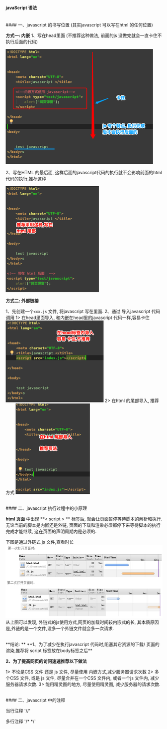 #### javaScript 语法


<br>
#### 一、javascript 的书写位置 (其实javascript 可以写在html 的任何位置)


**方式一: 内嵌**
1、写在head里面 
(不推荐这种做法, 前面的js 没做完就会一直卡住不执行后面的代码) 

![](/assets/Snip20190111_7.png)

2、写在HTML 的最后面, 这样后面的javascript代码的执行就不会影响前面的html代码的执行,推荐这种

![](/assets/Snip20190114_3.png)



**方式二: 外部链接**

1、先创建一个`xxx.js` 文件, 将javascript 写在里面.
2、通过 <script src="xxx.js"> </script> 导入javascript 代码调用
1> 在head里面导入, 和内嵌在head里的javascript 代码一样,容易卡住
![](/assets/Snip20190114_5.png)
2> 在html 的尾部导入, 推荐方式
![](/assets/Snip20190114_4.png)







<br>
#### 二、javascript 执行过程中的小原理

**html 页面** 中出现 **&lt; script &gt; ** 标签后, 就会让页面暂停等待脚本的解析和执行. 无论当前的脚本是内嵌还是外链, 页面的下载和渲染必须都停下来等待脚本的执行完成才能继续, 这在页面的声明周期内是必须的.


下图是通过外链式 js 文件,查看时长
![](/assets/rqjst.png)
从上图可以发现, 外链式的js使用方式,网页的加载时间较内嵌式的长, 其本质原因是,外链的是一个文件,没多一个外链文件就会多一次请求.


<br>
**结论: **
**1、为了减少在执行javascript 代码时,阻塞其它资源的下载/ 页面的渲染,推荐将 script 标签放在body标签之后**


**2、为了提高网页的访问速速推荐以下做法**

1> 不论是CSS 文件 还是 js 文件, 尽量使用 内嵌方式,减少服务器请求次数
2> 多个CSS 文件, 或是 js 文件, 尽量合并在一个CSS 文件内, 或者一个js 文件内, 减少服务器请求次数.
3> 能用精灵图的地方, 尽量使用精灵图, 减少服务器的请求次数.





<br>
#### 二、javascript  中的注释

当行注释 '//'

多行注释 '/* */'


